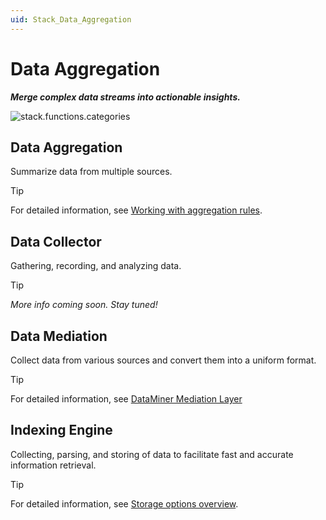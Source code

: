 ```yaml
---
uid: Stack_Data_Aggregation
---
```


# Data Aggregation

***Merge complex data streams into actionable insights.***

![stack.functions.categories](~/dataminer-overview/images/stack_data_aggregation.png)

## Data Aggregation

Summarize data from multiple sources.

> [!TIP]
> For detailed information, see [Working with aggregation rules](xref:Working_with_aggregation_rules).

## Data Collector

Gathering, recording, and analyzing data.

> [!TIP]
>
> *More info coming soon. Stay tuned!*

## Data Mediation

Collect data from various sources and convert them into a uniform format.

> [!TIP]
> For detailed information, see [DataMiner Mediation Layer](xref:AdvancedDataMinerMediationLayerIntroduction)

## Indexing Engine

Collecting, parsing, and storing of data to facilitate fast and accurate information retrieval.

> [!TIP]
> For detailed information, see [Storage options overview](xref:Supported_system_data_storage_architectures).
